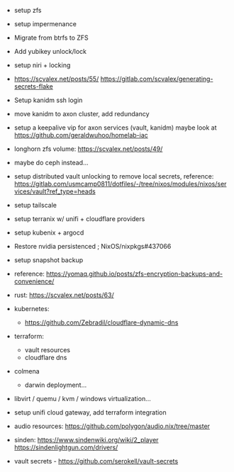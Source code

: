 - setup zfs

- setup impermenance

- Migrate from btrfs to ZFS

- Add yubikey unlock/lock

- setup niri + locking

- https://scvalex.net/posts/55/ https://gitlab.com/scvalex/generating-secrets-flake

- Setup kanidm ssh login

- move kanidm to axon cluster, add redundancy

- setup a keepalive vip for axon services (vault, kanidm) maybe look at https://github.com/geraldwuhoo/homelab-iac

- longhorn zfs volume: https://scvalex.net/posts/49/

- maybe do ceph instead...

- setup distributed vault unlocking to remove local secrets, reference: https://gitlab.com/usmcamp0811/dotfiles/-/tree/nixos/modules/nixos/services/vault?ref_type=heads

- setup tailscale

- setup terranix w/ unifi + cloudflare providers

- setup kubenix + argocd

- Restore nvidia persistenced ; NixOS/nixpkgs#437066

- setup snapshot backup

- reference: https://yomaq.github.io/posts/zfs-encryption-backups-and-convenience/

- rust: https://scvalex.net/posts/63/

- kubernetes:
  - https://github.com/Zebradil/cloudflare-dynamic-dns

- terraform:
  - vault resources
  - cloudflare dns

- colmena
  - darwin deployment...

- libvirt / quemu / kvm / windows virtualization...

- setup unifi cloud gateway, add terraform integration

- audio resources: https://github.com/polygon/audio.nix/tree/master

- sinden: https://www.sindenwiki.org/wiki/2_player https://sindenlightgun.com/drivers/

- vault secrets - https://github.com/serokell/vault-secrets
